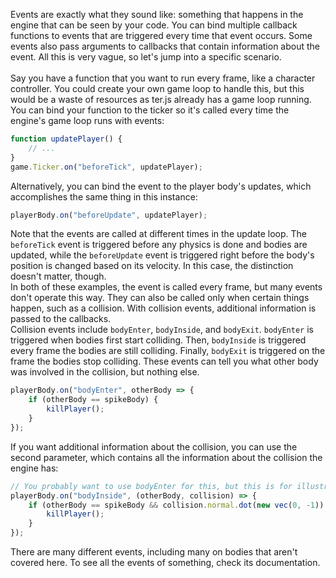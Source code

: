 Events are exactly what they sound like: something that happens in the engine that can be seen by your code. You can bind multiple callback functions to events that are triggered every time that event occurs. Some events also pass arguments to callbacks that contain information about the event. All this is very vague, so let's jump into a specific scenario.
<br><br>
Say you have a function that you want to run every frame, like a character controller. You could create your own game loop to handle this, but this would be a waste of resources as ter.js already has a game loop running. You can bind your function to the ticker so it's called every time the engine's game loop runs with events:
```JavaScript
function updatePlayer() {
	// ...
}
game.Ticker.on("beforeTick", updatePlayer);
```
Alternatively, you can bind the event to the player body's updates, which accomplishes the same thing in this instance:
```JavaScript
playerBody.on("beforeUpdate", updatePlayer);
```
Note that the events are called at different times in the update loop. The `beforeTick` event is triggered before any physics is done and bodies are updated, while the `beforeUpdate` event is triggered right before the body's position is changed based on its velocity. In this case, the distinction doesn't matter, though.
<br>
In both of these examples, the event is called every frame, but many events don't operate this way. They can also be called only when certain things happen, such as a collision. With collision events, additional information is passed to the callbacks.
<br>
Collision events include `bodyEnter`, `bodyInside`, and `bodyExit`. `bodyEnter` is triggered when bodies first start colliding. Then, `bodyInside` is triggered every frame the bodies are still colliding. Finally, `bodyExit` is triggered on the frame the bodies stop colliding. These events can tell you what other body was involved in the collision, but nothing else.
```JavaScript
playerBody.on("bodyEnter", otherBody => {
	if (otherBody == spikeBody) {
		killPlayer();
	}
});
```
If you want additional information about the collision, you can use the second parameter, which contains all the information about the collision the engine has:
```JavaScript
// You probably want to use bodyEnter for this, but this is for illustration
playerBody.on("bodyInside", (otherBody, collision) => {
	if (otherBody == spikeBody && collision.normal.dot(new vec(0, -1)) > 0.5) {
		killPlayer();
	}
});
```
There are many different events, including many on bodies that aren't covered here. To see all the events of something, check its documentation.
